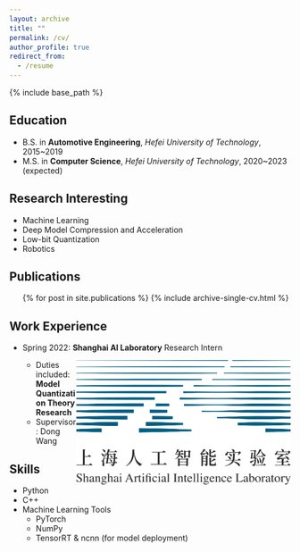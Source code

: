 ```yaml
---
layout: archive
title: ""
permalink: /cv/
author_profile: true
redirect_from:
  - /resume
---
```


{% include base_path %}

## Education

* B.S. in **Automotive Engineering**, *Hefei University of Technology*, 2015~2019
* M.S. in **Computer Science**, *Hefei University of Technology*, 2020~2023 (expected)

## Research Interesting 

* Machine Learning
* Deep Model Compression and Acceleration
* Low-bit Quantization
* Robotics

## Publications

  <ul>{% for post in site.publications %}
    {% include archive-single-cv.html %}
  </ul>

## Work Experience

* Spring 2022: **Shanghai AI Laboratory**  Research Intern
  
  <img src="/images/shlab.png" align='right' width="80%" height="80%"/>

  * Duties included: **Model Quantization Theory Research**
  * Supervisor: Dong Wang
  
## Skills

* Python
* C++
* Machine Learning Tools
  * PyTorch
  * NumPy
  * TensorRT & ncnn (for model deployment)
